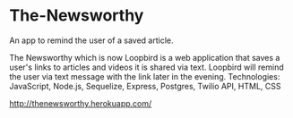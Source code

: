# The-Newsworthy
An app to remind the user of a saved article. 

The Newsworthy which is now Loopbird is a web application that saves a user's links to articles and videos it is shared via text.
Loopbird will remind the user via text message with the link later in the evening. 
Technologies: JavaScript, Node.js, Sequelize, Express, Postgres, Twilio API, HTML, CSS

http://thenewsworthy.herokuapp.com/
